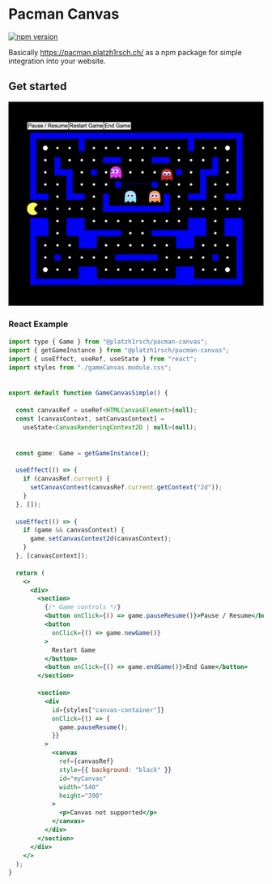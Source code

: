 # Pacman Canvas

[![npm version](https://badgen.net/npm/v/@platzh1rsch/pacman-canvas)](https://www.npmjs.com/package/@platzh1rsch/pacman-canvas)

Basically https://pacman.platzh1rsch.ch/ as a npm package for simple integration into your website.

## Get started

![simple setup](https://raw.githubusercontent.com/platzhersh/pacman-canvas-next/2e36ce9bf42585e62fcf0161f73602beb7d01930/packages/pacman-canvas/img/simple-setup-react.png)

### React Example

```jsx
import type { Game } from "@platzh1rsch/pacman-canvas";
import { getGameInstance } from "@platzh1rsch/pacman-canvas";
import { useEffect, useRef, useState } from "react";
import styles from "./gameCanvas.module.css";


export default function GameCanvasSimple() {
  
  const canvasRef = useRef<HTMLCanvasElement>(null);
  const [canvasContext, setCanvasContext] =
    useState<CanvasRenderingContext2D | null>(null);


  const game: Game = getGameInstance();
  
  useEffect(() => {
    if (canvasRef.current) {
      setCanvasContext(canvasRef.current.getContext("2d"));
    }
  }, []);

  useEffect(() => {
    if (game && canvasContext) {
      game.setCanvasContext2d(canvasContext);
    }
  }, [canvasContext]);

  return (
    <>
      <div>
        <section>
          {/* Game controls */}
          <button onClick={() => game.pauseResume()}>Pause / Resume</button>
          <button
            onClick={() => game.newGame()}
          >
            Restart Game
          </button>
          <button onClick={() => game.endGame()}>End Game</button>
        </section>
        
        <section>
          <div
            id={styles["canvas-container"]}
            onClick={() => {
              game.pauseResume();
            }}
          >
            <canvas
              ref={canvasRef}
              style={{ background: "black" }}
              id="myCanvas"
              width="540"
              height="390"
            >
              <p>Canvas not supported</p>
            </canvas>
          </div>
        </section>
      </div>
    </>
  );
}

``````
